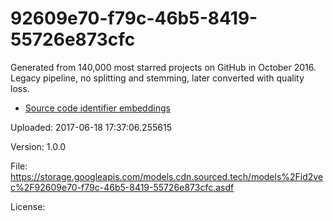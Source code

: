 # 92609e70-f79c-46b5-8419-55726e873cfc

Generated from 140,000 most starred projects on GitHub in October 2016. Legacy pipeline, no splitting and stemming, later converted with quality loss.

* [Source code identifier embeddings](https://blog.sourced.tech/post/id2vec)

Uploaded: 2017-06-18 17:37:06.255615

Version: 1.0.0

File: https://storage.googleapis.com/models.cdn.sourced.tech/models%2Fid2vec%2F92609e70-f79c-46b5-8419-55726e873cfc.asdf

License: [](undecided)


